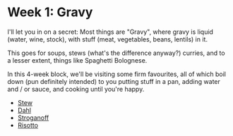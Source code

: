 # Week 1: Gravy

I'll let you in on a secret: Most things are "Gravy", where gravy is liquid (water, wine, stock), with stuff (meat, vegetables, beans, lentils) in it.

This goes for soups, stews (what's the difference anyway?) curries, and to a lesser extent, things like Spaghetti Bolognese.

In this 4-week block, we'll be visiting some firm favourites, all of which boil down (pun definitely intended) to you putting stuff in a pan, adding water and / or sauce, and cooking until you're happy.

- [Stew](stew.md)
- [Dahl](dahl.md)
- [Stroganoff](stroganoff.md)
- [Risotto](risotto.md)

